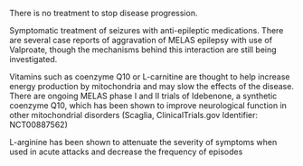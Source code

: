 There is no treatment to stop disease progression.

Symptomatic treatment of seizures with anti-epileptic medications. There are several case reports of aggravation of MELAS epilepsy with use of Valproate, though the mechanisms behind this interaction are still being investigated.

Vitamins such as coenzyme Q10 or L-carnitine are thought to help increase energy production by mitochondria and may slow the effects of the disease. There are ongoing MELAS phase I and II trials of Idebenone, a synthetic coenzyme Q10, which has been shown to improve neurological function in other mitochondrial disorders (Scaglia, ClinicalTrials.gov Identifier: NCT00887562)

L-arginine has been shown to attenuate the severity of symptoms when used in acute attacks and decrease the frequency of episodes